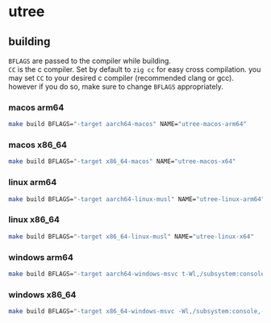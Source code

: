 # utree

## building
`BFLAGS` are passed to the compiler while building.  
`CC` is the c compiler. Set by default to `zig cc` for easy cross compilation.
you may set `CC` to your desired c compiler (recommended clang or gcc).  
however if you do so, make sure to change `BFLAGS` appropriately.
### macos arm64
```bash
make build BFLAGS="-target aarch64-macos" NAME="utree-macos-arm64"
```
### macos x86_64
```bash
make build BFLAGS="-target x86_64-macos" NAME="utree-macos-x64"
```
### linux arm64
```bash
make build BFLAGS="-target aarch64-linux-musl" NAME="utree-linux-arm64"
```
### linux x86_64
```bash
make build BFLAGS="-target x86_64-linux-musl" NAME="utree-linux-x64"
```
### windows arm64
```bash
make build BFLAGS="-target aarch64-windows-msvc t-Wl,/subsystem:console,-s" NAME="utree-windows-arm64"
```
### windows x86_64
```bash
make build BFLAGS="-target x86_64-windows-msvc -Wl,/subsystem:console,-s" NAME="utree-windows-x64"
```